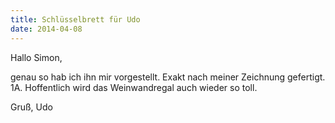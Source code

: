 ```yaml
---
title: Schlüsselbrett für Udo
date: 2014-04-08
---
```


Hallo Simon,

genau so hab ich ihn mir vorgestellt. Exakt nach meiner Zeichnung gefertigt. 1A. Hoffentlich wird das Weinwandregal auch wieder so toll.

Gruß, Udo